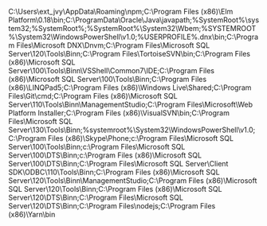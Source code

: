 C:\Users\ext_jvy\AppData\Roaming\npm;C:\Program Files (x86)\Elm Platform\0.18\bin;C:\ProgramData\Oracle\Java\javapath;%SystemRoot%\system32;%SystemRoot%;%SystemRoot%\System32\Wbem;%SYSTEMROOT%\System32\WindowsPowerShell\v1.0\;%USERPROFILE%\.dnx\bin;C:\Program Files\Microsoft DNX\Dnvm\;C:\Program Files\Microsoft SQL Server\120\Tools\Binn\;C:\Program Files\TortoiseSVN\bin;C:\Program Files (x86)\Microsoft SQL Server\100\Tools\Binn\VSShell\Common7\IDE\;C:\Program Files (x86)\Microsoft SQL Server\100\Tools\Binn\;C:\Program Files (x86)\LINQPad5;C:\Program Files (x86)\Windows Live\Shared;C:\Program Files\Git\cmd;C:\Program Files (x86)\Microsoft SQL Server\110\Tools\Binn\ManagementStudio\;C:\Program Files\Microsoft\Web Platform Installer\;C:\Program Files (x86)\VisualSVN\bin;C:\Program Files\Microsoft SQL Server\130\Tools\Binn\;%systemroot%\System32\WindowsPowerShell\v1.0\;C:\Program Files (x86)\Skype\Phone\;c:\Program Files\Microsoft SQL Server\100\Tools\Binn\;c:\Program Files\Microsoft SQL Server\100\DTS\Binn\;c:\Program Files (x86)\Microsoft SQL Server\100\DTS\Binn\;C:\Program Files\Microsoft SQL Server\Client SDK\ODBC\110\Tools\Binn\;C:\Program Files (x86)\Microsoft SQL Server\120\Tools\Binn\ManagementStudio\;C:\Program Files (x86)\Microsoft SQL Server\120\Tools\Binn\;C:\Program Files (x86)\Microsoft SQL Server\120\DTS\Binn\;C:\Program Files\Microsoft SQL Server\120\DTS\Binn\;C:\Program Files\nodejs\;C:\Program Files (x86)\Yarn\bin
